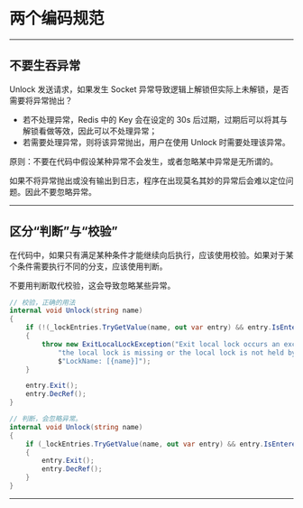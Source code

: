 # 两个编码规范


---

## 不要生吞异常

Unlock 发送请求，如果发生 Socket 异常导致逻辑上解锁但实际上未解锁，是否需要将异常抛出？

- 若不处理异常，Redis 中的 Key 会在设定的 30s 后过期，过期后可以将其与解锁看做等效，因此可以不处理异常；
- 若需要处理异常，则将该异常抛出，用户在使用 Unlock 时需要处理该异常。

原则：不要在代码中假设某种异常不会发生，或者忽略某中异常是无所谓的。

如果不将异常抛出或没有输出到日志，程序在出现莫名其妙的异常后会难以定位问题。因此不要忽略异常。

---

## 区分“判断”与“校验”

在代码中，如果只有满足某种条件才能继续向后执行，应该使用校验。如果对于某个条件需要执行不同的分支，应该使用判断。

不要用判断取代校验，这会导致忽略某些异常。

``` C#
// 校验，正确的用法
internal void Unlock(string name)
{
    if (!(_lockEntries.TryGetValue(name, out var entry) && entry.IsEntered()))
    {
        throw new ExitLocalLockException("Exit local lock occurs an exception, " +
            "the local lock is missing or the local lock is not held by the current thread. " +
            $"LockName: [{name}]");
    }

    entry.Exit();
    entry.DecRef();
}

// 判断，会忽略异常。
internal void Unlock(string name)
{
    if (_lockEntries.TryGetValue(name, out var entry) && entry.IsEntered())
    {
        entry.Exit();
        entry.DecRef();
    }
}
```

---

